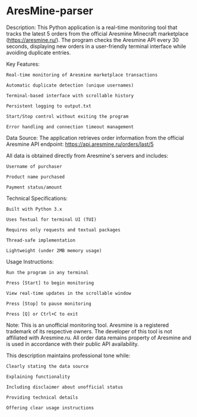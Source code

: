 # AresMine-parser
Description:
This Python application is a real-time monitoring tool that tracks the latest 5 orders from the official Aresmine Minecraft marketplace (https://aresmine.ru/). The program checks the Aresmine API every 30 seconds, displaying new orders in a user-friendly terminal interface while avoiding duplicate entries.

Key Features:

    Real-time monitoring of Aresmine marketplace transactions

    Automatic duplicate detection (unique usernames)

    Terminal-based interface with scrollable history

    Persistent logging to output.txt

    Start/Stop control without exiting the program

    Error handling and connection timeout management

Data Source:
The application retrieves order information from the official Aresmine API endpoint:
https://api.aresmine.ru/orders/last/5

All data is obtained directly from Aresmine's servers and includes:

    Username of purchaser

    Product name purchased

    Payment status/amount

Technical Specifications:

    Built with Python 3.x

    Uses Textual for terminal UI (TUI)

    Requires only requests and textual packages

    Thread-safe implementation

    Lightweight (under 2MB memory usage)

Usage Instructions:

    Run the program in any terminal

    Press [Start] to begin monitoring

    View real-time updates in the scrollable window

    Press [Stop] to pause monitoring

    Press [Q] or Ctrl+C to exit

Note:
This is an unofficial monitoring tool. Aresmine is a registered trademark of its respective owners. The developer of this tool is not affiliated with Aresmine.ru. All order data remains property of Aresmine and is used in accordance with their public API availability.

This description maintains professional tone while:

    Clearly stating the data source

    Explaining functionality

    Including disclaimer about unofficial status

    Providing technical details

    Offering clear usage instructions
